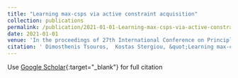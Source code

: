 ```yaml
---
title: "Learning max-csps via active constraint acquisition"
collection: publications
permalink: /publication/2021-01-01-Learning-max-csps-via-active-constraint-acquisition
date: 2021-01-01
venue: 'In the proceedings of 27th International Conference on Principles and Practice of Constraint Programming (CP 2021)'
citation: ' Dimosthenis Tsouros,  Kostas Stergiou, &quot;Learning max-csps via active constraint acquisition.&quot; In the proceedings of 27th International Conference on Principles and Practice of Constraint Programming (CP 2021), 2021.'
---
```

Use [Google Scholar](https://scholar.google.com/scholar?q=Learning+max+csps+via+active+constraint+acquisition){:target="_blank"} for full citation